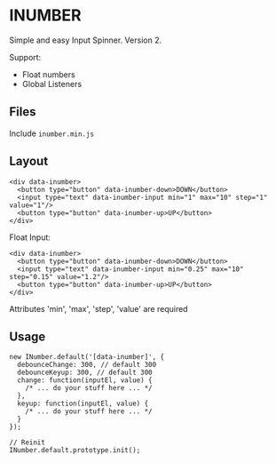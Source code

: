 
# INUMBER
Simple and easy Input Spinner. Version 2.

Support:
 - Float numbers
 - Global Listeners

## Files
Include ```inumber.min.js```

## Layout
```
<div data-inumber>
  <button type="button" data-inumber-down>DOWN</button>
  <input type="text" data-inumber-input min="1" max="10" step="1" value="1"/>
  <button type="button" data-inumber-up>UP</button>
</div>
```

Float Input:
```
<div data-inumber>
  <button type="button" data-inumber-down>DOWN</button>
  <input type="text" data-inumber-input min="0.25" max="10" step="0.15" value="1.2"/>
  <button type="button" data-inumber-up>UP</button>
</div>
```

Attributes 'min', 'max', 'step', 'value' are required

## Usage
```
new INumber.default('[data-inumber]', {
  debounceChange: 300, // default 300
  debounceKeyup: 300, // default 300
  change: function(inputEl, value) {
    /* ... do your stuff here ... */
  },
  keyup: function(inputEl, value) {
    /* ... do your stuff here ... */
  }
});

// Reinit
INumber.default.prototype.init();
```
